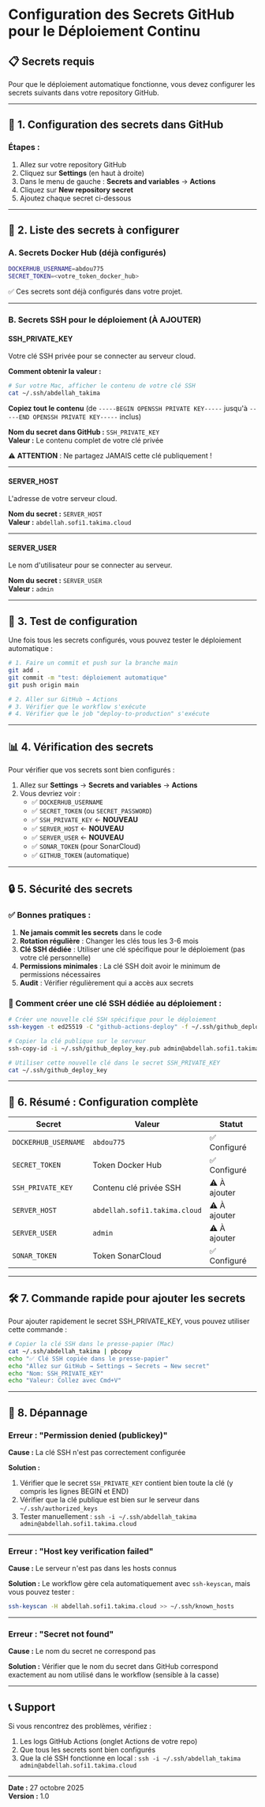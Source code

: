 # Configuration des Secrets GitHub pour le Déploiement Continu

## 📋 Secrets requis

Pour que le déploiement automatique fonctionne, vous devez configurer les secrets suivants dans votre repository GitHub.

---

## 🔐 1. Configuration des secrets dans GitHub

### Étapes :

1. Allez sur votre repository GitHub
2. Cliquez sur **Settings** (en haut à droite)
3. Dans le menu de gauche : **Secrets and variables** → **Actions**
4. Cliquez sur **New repository secret**
5. Ajoutez chaque secret ci-dessous

---

## 📝 2. Liste des secrets à configurer

### A. Secrets Docker Hub (déjà configurés)

```bash
DOCKERHUB_USERNAME=abdou775
SECRET_TOKEN=<votre_token_docker_hub>
```

✅ Ces secrets sont déjà configurés dans votre projet.

---

### B. Secrets SSH pour le déploiement (À AJOUTER)

#### **SSH_PRIVATE_KEY**

Votre clé SSH privée pour se connecter au serveur cloud.

**Comment obtenir la valeur :**
```bash
# Sur votre Mac, afficher le contenu de votre clé SSH
cat ~/.ssh/abdellah_takima
```

**Copiez tout le contenu** (de `-----BEGIN OPENSSH PRIVATE KEY-----` jusqu'à `-----END OPENSSH PRIVATE KEY-----` inclus)

**Nom du secret dans GitHub :** `SSH_PRIVATE_KEY`  
**Valeur :** Le contenu complet de votre clé privée

⚠️ **ATTENTION** : Ne partagez JAMAIS cette clé publiquement !

---

#### **SERVER_HOST**

L'adresse de votre serveur cloud.

**Nom du secret :** `SERVER_HOST`  
**Valeur :** `abdellah.sofi1.takima.cloud`

---

#### **SERVER_USER**

Le nom d'utilisateur pour se connecter au serveur.

**Nom du secret :** `SERVER_USER`  
**Valeur :** `admin`

---

## 🚀 3. Test de configuration

Une fois tous les secrets configurés, vous pouvez tester le déploiement automatique :

```bash
# 1. Faire un commit et push sur la branche main
git add .
git commit -m "test: déploiement automatique"
git push origin main

# 2. Aller sur GitHub → Actions
# 3. Vérifier que le workflow s'exécute
# 4. Vérifier que le job "deploy-to-production" s'exécute
```

---

## 📊 4. Vérification des secrets

Pour vérifier que vos secrets sont bien configurés :

1. Allez sur **Settings** → **Secrets and variables** → **Actions**
2. Vous devriez voir :
   - ✅ `DOCKERHUB_USERNAME`
   - ✅ `SECRET_TOKEN` (ou `SECRET_PASSWORD`)
   - ✅ `SSH_PRIVATE_KEY` ← **NOUVEAU**
   - ✅ `SERVER_HOST` ← **NOUVEAU**
   - ✅ `SERVER_USER` ← **NOUVEAU**
   - ✅ `SONAR_TOKEN` (pour SonarCloud)
   - ✅ `GITHUB_TOKEN` (automatique)

---

## 🔒 5. Sécurité des secrets

### ✅ Bonnes pratiques :

1. **Ne jamais commit les secrets** dans le code
2. **Rotation régulière** : Changer les clés tous les 3-6 mois
3. **Clé SSH dédiée** : Utiliser une clé spécifique pour le déploiement (pas votre clé personnelle)
4. **Permissions minimales** : La clé SSH doit avoir le minimum de permissions nécessaires
5. **Audit** : Vérifier régulièrement qui a accès aux secrets

### 🔄 Comment créer une clé SSH dédiée au déploiement :

```bash
# Créer une nouvelle clé SSH spécifique pour le déploiement
ssh-keygen -t ed25519 -C "github-actions-deploy" -f ~/.ssh/github_deploy_key

# Copier la clé publique sur le serveur
ssh-copy-id -i ~/.ssh/github_deploy_key.pub admin@abdellah.sofi1.takima.cloud

# Utiliser cette nouvelle clé dans le secret SSH_PRIVATE_KEY
cat ~/.ssh/github_deploy_key
```

---

## 🎯 6. Résumé : Configuration complète

| Secret | Valeur | Statut |
|--------|--------|--------|
| `DOCKERHUB_USERNAME` | `abdou775` | ✅ Configuré |
| `SECRET_TOKEN` | Token Docker Hub | ✅ Configuré |
| `SSH_PRIVATE_KEY` | Contenu clé privée SSH | ⚠️ À ajouter |
| `SERVER_HOST` | `abdellah.sofi1.takima.cloud` | ⚠️ À ajouter |
| `SERVER_USER` | `admin` | ⚠️ À ajouter |
| `SONAR_TOKEN` | Token SonarCloud | ✅ Configuré |

---

## 🛠️ 7. Commande rapide pour ajouter les secrets

Pour ajouter rapidement le secret SSH_PRIVATE_KEY, vous pouvez utiliser cette commande :

```bash
# Copier la clé SSH dans le presse-papier (Mac)
cat ~/.ssh/abdellah_takima | pbcopy
echo "✅ Clé SSH copiée dans le presse-papier"
echo "Allez sur GitHub → Settings → Secrets → New secret"
echo "Nom: SSH_PRIVATE_KEY"
echo "Valeur: Collez avec Cmd+V"
```

---

## 🐛 8. Dépannage

### Erreur : "Permission denied (publickey)"

**Cause :** La clé SSH n'est pas correctement configurée

**Solution :**
1. Vérifier que le secret `SSH_PRIVATE_KEY` contient bien toute la clé (y compris les lignes BEGIN et END)
2. Vérifier que la clé publique est bien sur le serveur dans `~/.ssh/authorized_keys`
3. Tester manuellement : `ssh -i ~/.ssh/abdellah_takima admin@abdellah.sofi1.takima.cloud`

---

### Erreur : "Host key verification failed"

**Cause :** Le serveur n'est pas dans les hosts connus

**Solution :** Le workflow gère cela automatiquement avec `ssh-keyscan`, mais vous pouvez tester :
```bash
ssh-keyscan -H abdellah.sofi1.takima.cloud >> ~/.ssh/known_hosts
```

---

### Erreur : "Secret not found"

**Cause :** Le nom du secret ne correspond pas

**Solution :** Vérifier que le nom du secret dans GitHub correspond exactement au nom utilisé dans le workflow (sensible à la casse)

---

## 📞 Support

Si vous rencontrez des problèmes, vérifiez :
1. Les logs GitHub Actions (onglet Actions de votre repo)
2. Que tous les secrets sont bien configurés
3. Que la clé SSH fonctionne en local : `ssh -i ~/.ssh/abdellah_takima admin@abdellah.sofi1.takima.cloud`

---

**Date :** 27 octobre 2025  
**Version :** 1.0

